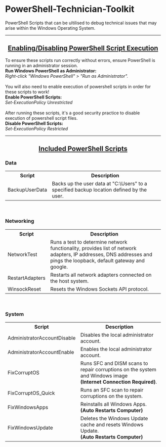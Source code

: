 # PowerShell-Technician-Toolkit
PowerShell Scripts that can be ultilised to debug technical issues that may arise within the Windows Operating System.
<br>

----------------------------------------------------------------------------------------------------------------------
<h2 align="center"><ins>Enabling/Disabling PowerShell Script Execution</ins></h2>
To ensure these scripts run correctly without errors, ensure PowerShell is running in an administrator session.
<br><b>Run Windows PowerShell as Administrator:</b>
<br><i>Right-click "Windows PowerShell" > "Run as Administrator".</i>
<br>
<br>
You will also need to enable execution of powershell scripts in order for these scripts to work!
<br>
<b>Enable PowerShell Scripts:</b>
<br><i>Set-ExecutionPolicy Unrestricted</i>
<br>
<br>
After running these scripts, it's a good security practice to disable execution of powershell script files.
<br>
<b>Disable PowerShell Scripts:</b>
<br><i>Set-ExecutionPolicy Restricted</i>
<br>

----------------------------------------------------------------------------------------------------------------------
<h2 align="center"><ins>Included PowerShell Scripts</ins></h2>
<h3>Data</h3>
<table style="width:100%">
  <tr>
    <th>Script</th>
    <th>Description</th> 
  </tr>
  <tr>
    <td>BackupUserData</td>
    <td>Backs up the user data at "C:\Users" to a specified backup location defined by the user.</td>
  </tr>
 </table>
<br>
<h3>Networking</h3>
<table style="width:100%">
  <tr>
    <th>Script</th>
    <th>Description</th> 
  </tr>
  <tr>
    <td>NetworkTest</td>
    <td>Runs a test to determine network functionality, provides list of network adapters, IP addresses, DNS addresses and pings the loopback, default gateway and google.</td>
  </tr>
    <tr>
    <td>RestartAdapters</td>
    <td>Restarts all network adapters connected on the host system.</td>
  </tr>
    <tr>
    <td>WinsockReset</td>
    <td>Resets the Windows Sockets API protocol.</td>
  </tr>
</table>
<br>
<h3>System</h3>
<table style="width:100%">
    <tr>
    <th>Script</th>
    <th>Description</th> 
  </tr>
  <tr>
    <td>AdministratorAccountDisable</td>
    <td>Disables the local administrator account.</td>
  </tr>
  <tr>
    <td>AdministratorAccountEnable</td>
    <td>Enables the local administrator account.</td>
  </tr>
  <tr>
    <td>FixCorruptOS</td>
    <td>Runs SFC and DISM scans to repair corruptions on the system and Windows image <br><b>(Internet Connection Required)</b>.</td>
  </tr>
    <tr>
    <td>FixCorruptOS_Quick</td>
    <td>Runs an SFC scan to repair corruptions on the system.</td>
  </tr>
    <tr>
    <td>FixWindowsApps</td>
    <td>Reinstalls all Windows Apps.<br><b>(Auto Restarts Computer)</b></td>
  </tr>
    <tr>
    <td>FixWindowsUpdate</td>
    <td>Deletes the Windows Update cache and resets Windows Update.<br><b>(Auto Restarts Computer)</b></td>
  </tr>
 </table>
